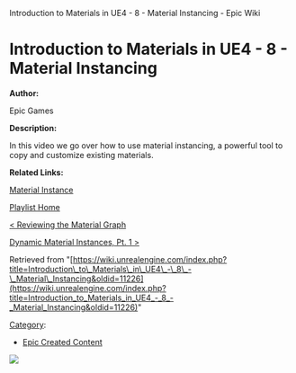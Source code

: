 Introduction to Materials in UE4 - 8 - Material Instancing - Epic Wiki                    

Introduction to Materials in UE4 - 8 - Material Instancing
==========================================================

  

**Author:**

Epic Games

**Description:**

In this video we go over how to use material instancing, a powerful tool to copy and customize existing materials.

**Related Links:**

[Material Instance](https://docs.unrealengine.com/latest/INT/Resources/ContentExamples/MaterialInstances/1_2/index.html)

[Playlist Home](/Category:Epic_Video_Playlists "Category:Epic Video Playlists")

[< Reviewing the Material Graph](/Introduction_to_Materials_in_UE4_-_7_-_Reviewing_the_Material_Graph "Introduction to Materials in UE4 - 7 - Reviewing the Material Graph")

[Dynamic Material Instances, Pt. 1 >](/Introduction_to_Materials_in_UE4_-_9_-_Dynamic_Material_Instances,_Pt._1 "Introduction to Materials in UE4 - 9 - Dynamic Material Instances, Pt. 1")

Retrieved from "[https://wiki.unrealengine.com/index.php?title=Introduction\_to\_Materials\_in\_UE4\_-\_8\_-\_Material\_Instancing&oldid=11226](https://wiki.unrealengine.com/index.php?title=Introduction_to_Materials_in_UE4_-_8_-_Material_Instancing&oldid=11226)"

[Category](/Special:Categories "Special:Categories"):

*   [Epic Created Content](/Category:Epic_Created_Content "Category:Epic Created Content")

  ![](https://tracking.unrealengine.com/track.png)